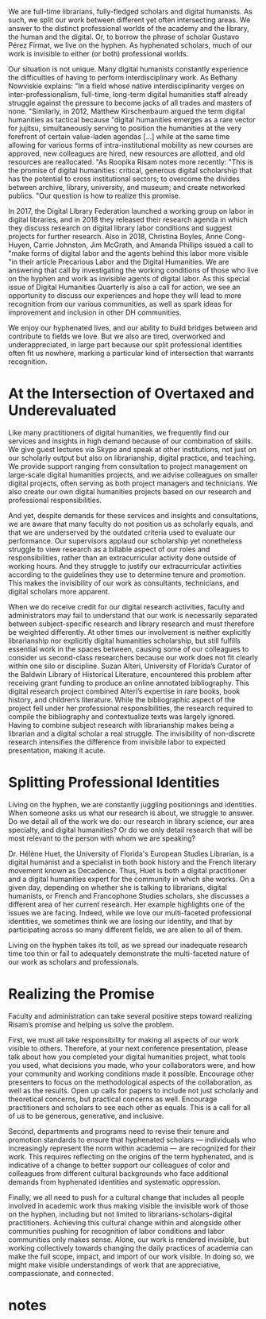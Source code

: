 
We are full-time librarians, fully-fledged scholars and digital humanists. As such, we split our work between different yet often intersecting areas. We answer to the distinct professional worlds of the academy and the library, the human and the digital. Or, to borrow the phrase of scholar Gustavo Pérez Firmat, we live on the hyphen. As hyphenated scholars, much of our work is invisible to either (or both) professional worlds. 

Our situation is not unique. Many digital humanists constantly experience the difficulties of having to perform interdisciplinary work. As Bethany Nowviskie explains: "In a field whose native interdisciplinarity verges on inter-professionalism, full-time, long-term digital humanities staff already struggle against the pressure to become jacks of all trades and masters of none. "Similarly, in 2012, Matthew Kirschenbaum argued the term digital humanities as tactical because "digital humanities emerges as a rare vector for jujitsu, simultaneously serving to position the humanities at the very forefront of certain value-laden agendas [...] while at the same time allowing for various forms of intra-institutional mobility as new courses are approved, new colleagues are hired, new resources are allotted, and old resources are reallocated. "As Roopika Risam notes more recently: "This is the promise of digital humanities: critical, generous digital scholarship that has the potential to cross institutional sectors; to overcome the divides between archive, library, university, and museum; and create networked publics. "Our question is how to realize this promise. 

In 2017, the Digital Library Federation launched a working group on labor in digital libraries, and in 2018 they released their research agenda in which they discuss research on digital library labor conditions and suggest projects for further research. Also in 2018, Christina Boyles, Anne Cong-Huyen, Carrie Johnston, Jim McGrath, and Amanda Phillips issued a call to "make forms of digital labor and the agents behind this labor more visible "in their article Precarious Labor and the Digital Humanities. We are answering that call by investigating the working conditions of those who live on the hyphen and work as invisible agents of digital labor. As this special issue of Digital Humanities Quarterly is also a call for action, we see an opportunity to discuss our experiences and hope they will lead to more recognition from our various communities, as well as spark ideas for improvement and inclusion in other DH communities. 

We enjoy our hyphenated lives, and our ability to build bridges between and contribute to fields we love. But we also are tired, overworked and underappreciated, in large part because our split professional identities often fit us nowhere, marking a particular kind of intersection that warrants recognition. 


# At the Intersection of Overtaxed and Underevaluated 


Like many practitioners of digital humanities, we frequently find our services and insights in high demand because of our combination of skills. We give guest lectures via Skype and speak at other institutions, not just on our scholarly output but also on librarianship, digital practice, and teaching. We provide support ranging from consultation to project management on large-scale digital humanities projects, and we advise colleagues on smaller digital projects, often serving as both project managers and technicians. We also create our own digital humanities projects based on our research and professional responsibilities. 

And yet, despite demands for these services and insights and consultations, we are aware that many faculty do not position us as scholarly equals, and that we are underserved by the outdated criteria used to evaluate our performance. Our supervisors applaud our scholarship yet nonetheless struggle to view research as a billable aspect of our roles and responsibilities, rather than an extracurricular activity done outside of working hours. And they struggle to justify our extracurricular activities according to the guidelines they use to determine tenure and promotion. This makes the invisibility of our work as consultants, technicians, and digital scholars more apparent. 

When we do receive credit for our digital research activities, faculty and administrators may fail to understand that our work is necessarily separated between subject-specific research and library research and must therefore be weighted differently. At other times our involvement is neither explicitly librarianship nor explicitly digital humanities scholarship, but still fulfills essential work in the spaces between, causing some of our colleagues to consider us second-class researchers because our work does not fit clearly within one silo or discipline. Suzan Alteri, University of Florida’s Curator of the Baldwin Library of Historical Literature, encountered this problem after receiving grant funding to produce an online annotated bibliography. This digital research project combined Alteri’s expertise in rare books, book history, and children’s literature. While the bibliographic aspect of the project fell under her professional responsibilities, the research required to compile the bibliography and contextualize texts was largely ignored. Having to combine subject research with librarianship makes being a librarian and a digital scholar a real struggle. The invisibility of non-discrete research intensifies the difference from invisible labor to expected presentation, making it acute. 


# Splitting Professional Identities 


Living on the hyphen, we are constantly juggling positionings and identities. When someone asks us what our research is about, we struggle to answer. Do we detail all of the work we do: our research in library science, our area specialty, and digital humanities? Or do we only detail research that will be most relevant to the person with whom we are speaking? 

Dr. Hélène Huet, the University of Florida's European Studies Librarian, is a digital humanist and a specialist in both book history and the French literary movement known as Decadence. Thus, Huet is both a digital practitioner and a digital humanities expert for the community in which she works. On a given day, depending on whether she is talking to librarians, digital humanists, or French and Francophone Studies scholars, she discusses a different area of her current research. Her example highlights one of the issues we are facing. Indeed, while we love our multi-faceted professional identities, we sometimes think we are losing our identity, and that by participating across so many different fields, we are alien to all of them. 

Living on the hyphen takes its toll, as we spread our inadequate research time too thin or fail to adequately demonstrate the multi-faceted nature of our work as scholars and professionals. 


# Realizing the Promise 


Faculty and administration can take several positive steps toward realizing Risam’s promise and helping us solve the problem. 

First, we must all take responsibility for making all aspects of our work visible to others. Therefore, at your next conference presentation, please talk about how you completed your digital humanities project, what tools you used, what decisions you made, who your collaborators were, and how your community and working conditions made it possible. Encourage other presenters to focus on the methodological aspects of the collaboration, as well as the results. Open up calls for papers to include not just scholarly and theoretical concerns, but practical concerns as well. Encourage practitioners and scholars to see each other as equals. This is a call for all of us to be generous, generative, and inclusive. 

Second, departments and programs need to revise their tenure and promotion standards to ensure that hyphenated scholars — individuals who increasingly represent the norm within academia — are recognized for their work. This requires reflecting on the origins of the term hyphenated, and is indicative of a change to better support our colleagues of color and colleagues from different cultural backgrounds who face additional demands from hyphenated identities and systematic oppression. 

Finally, we all need to push for a cultural change that includes all people involved in academic work thus making visible the invisible work of those on the hyphen, including but not limited to librarians-scholars-digital practitioners. Achieving this cultural change within and alongside other communities pushing for recognition of labor conditions and labor communities only makes sense. Alone, our work is rendered invisible, but working collectively towards changing the daily practices of academia can make the full scope, impact, and import of our work visible. In doing so, we might make visible understandings of work that are appreciative, compassionate, and connected. 


# notes
